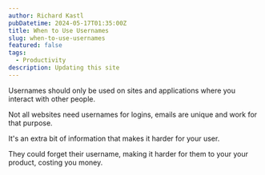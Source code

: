 ```yaml
---
author: Richard Kastl
pubDatetime: 2024-05-17T01:35:00Z
title: When to Use Usernames
slug: when-to-use-usernames
featured: false
tags:
  - Productivity
description: Updating this site
---
```


Usernames should only be used on sites and applications where you interact with other people.

Not all websites need usernames for logins, emails are unique and work for that purpose. 

It's an extra bit of information that makes it harder for your user. 

They could forget their username, making it harder for them to your your product, costing you money. 